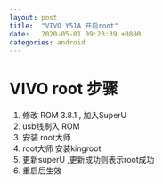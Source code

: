 ```yaml
---
layout: post
title:  "VIVO Y51A 开启root"
date:   2020-05-01 09:23:39 +0800
categories: android
---
```


# VIVO root 步骤
1. 修改 ROM 3.8.1 , 加入SuperU
2. usb线刷入 ROM
3. 安装 root大师
4. root大师 安装kingroot
5. 更新superU ,更新成功则表示root成功
6. 重启后生效